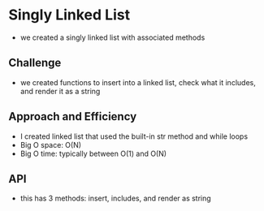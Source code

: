 # Singly Linked List
  - we created a singly linked list with associated methods

## Challenge
  - we created functions to insert into a linked list, check what it includes, and render it as a string

## Approach and Efficiency
  - I created  linked list that used the built-in str method and while loops
  - Big O space: O(N)
  - Big O time: typically between O(1) and O(N)

## API
  - this has 3 methods: insert, includes, and render as string
